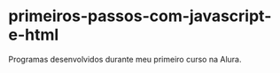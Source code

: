 # primeiros-passos-com-javascript-e-html
Programas desenvolvidos durante meu primeiro curso na Alura.
